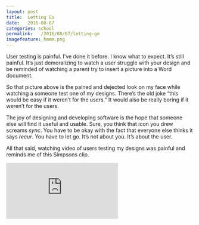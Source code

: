 ```yaml
---
layout: post
title:  Letting Go
date:   2016-08-07
categories: school
permalink:   /2016/08/07/letting-go
imagefeature: hmmm.png
---
```

User testing is painful. I've done it before. I know what to expect. It’s still painful. It’s just demoralizing to watch a user struggle with your design and be reminded of watching a parent try to insert a picture into a Word document.

So that picture above is the pained and dejected look on my face while watching a someone test one of my designs. There’s the old joke “this would be easy if it weren’t for the users.” It would also be really boring if it weren’t for the users.

The joy of designing and developing software is the hope that someone else will find it useful and usable. Sure, you think that icon you drew screams *sync*. You have to be okay with the fact that everyone else thinks it says *recur*. You have to let go. It’s not about you. It’s about the user.

All that said, watching video of users testing my designs was painful and reminds me of this Simpsons clip.

<iframe src="https://www.youtube.com/embed/1tFDsL_mwBY" frameborder="0" allowfullscreen></iframe>
